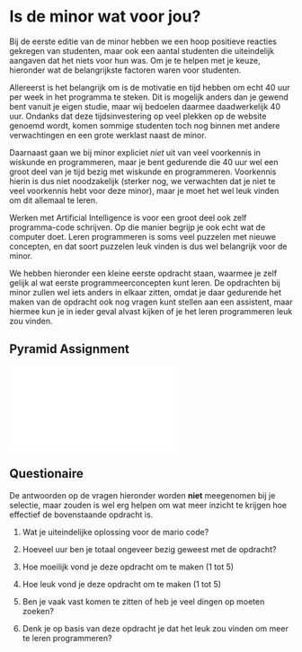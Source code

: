 # Is de minor wat voor jou?

Bij de eerste editie van de minor hebben we een hoop positieve reacties
gekregen van studenten, maar ook een aantal studenten die uiteindelijk aangaven
dat het niets voor hun was. Om je te helpen met je keuze, hieronder wat de
belangrijkste factoren waren voor studenten.

Allereerst is het belangrijk om is de motivatie en tijd hebben om echt 40 uur
per week in het programma te steken. Dit is mogelijk anders dan je gewend bent
vanuit je eigen studie, maar wij bedoelen daarmee daadwerkelijk 40 uur. Ondanks
dat deze tijdsinvestering op veel plekken op de website genoemd wordt, komen
sommige studenten toch nog binnen met andere verwachtingen en een grote
werklast naast de minor.

Daarnaast gaan we bij minor expliciet *niet* uit van veel voorkennis in
wiskunde en programmeren, maar je bent gedurende die 40 uur wel een groot deel
van je tijd bezig met wiskunde en programmeren. Voorkennis hierin is dus niet
noodzakelijk (sterker nog, we verwachten dat je niet te veel voorkennis hebt
voor deze minor), maar je moet het wel leuk vinden om dit allemaal te leren.

Werken met Artificial Intelligence is voor een groot deel ook zelf
programma-code schrijven. Op die manier begrijp je ook echt wat de computer
doet. Leren programmeren is soms veel puzzelen met nieuwe concepten, en dat
soort puzzelen leuk vinden is dus wel belangrijk voor de minor.

We hebben hieronder een kleine eerste opdracht staan, waarmee je zelf gelijk al
wat eerste programmeerconcepten kunt leren. De opdrachten bij minor zullen wel
iets anders in elkaar zitten, omdat je daar gedurende het maken van de opdracht
ook nog vragen kunt stellen aan een assistent, maar hiermee kun je in ieder
geval alvast kijken of je het leren programmeren leuk zou vinden.

## Pyramid Assignment

![Ga naar de opdrachtpagina](mario.html)

## Questionaire

De antwoorden op de vragen hieronder worden **niet** meegenomen bij je
selectie, maar zouden is wel erg helpen om wat meer inzicht te krijgen hoe
effectief de bovenstaande opdracht is.

1. Wat je uiteindelijke oplossing voor de mario code?

2. Hoeveel uur ben je totaal ongeveer bezig geweest met de opdracht?

3. Hoe moeilijk vond je deze opdracht om te maken (1 tot 5)

4. Hoe leuk vond je deze opdracht om te maken (1 tot 5)

5. Ben je vaak vast komen te zitten of heb je veel dingen op moeten zoeken?

6. Denk je op basis van deze opdracht je dat het leuk zou vinden om meer te
leren programmeren?
